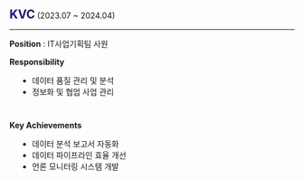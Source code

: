 <span style="font-size:1.3rem; font-weight:bold; color:midnightblue;">KVC</span>
<span stlye="font-size:1rem;">(2023.07 ~ 2024.04)</span>

<hr>

<p style="margin: 10px 0 5px 0;"> <b>Position</b> : IT사업기획팀 사원<p>

<p style="margin: 10px 0 5px 0;"> <b>Responsibility</b></p>
<ul style="padding:0 40px;">
    <li>데이터 품질 관리 및 분석</li>
    <li>정보화 및 협업 사업 관리</li>
</ul>

<br>

<p style="margin: 10px 0 5px 0;"><b>Key Achievements</b></p>
<ul style="padding:0 40px;">
    <li>데이터 분석 보고서 자동화</li>
    <li>데이터 파이프라인 효율 개선</li>
    <li>언론 모니터링 시스템 개발</li>
</ul>

<br>